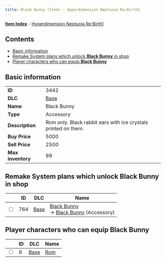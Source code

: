 ```yaml
---
title: Black Bunny (Item) - Hyperdimension Neptunia Re;Birth1
---
```


[**Item Index**](/neptunia/rb1/item/index.html) - [Hyperdimension Neptunia Re;Birth1](/neptunia/rb1)

## Contents

- [Basic information](#basic-information)
- [Remake System plans which unlock **Black Bunny** in shop](#remake-system-plans-which-unlock-black-bunny-in-shop)
- [Player characters who can equip **Black Bunny**](#player-characters-who-can-equip-black-bunny)

## Basic information

|   |   |
| -- | -- |
| **ID** | 3442 |
| **DLC** | [Base](/neptunia/rb1/dlc/1-base.html) |
| **Name** | Black Bunny |
| **Type** | Accessory |
| **Description** | Rom only. Black rabbit ears with ice crystals printed on them. |
| **Buy Price** | 5000 |
| **Sell Price** | 2500 |
| **Max inventory** | 99 |


## Remake System plans which unlock **Black Bunny** in shop

|    | ID | DLC | Name |
| -- | -- | --- | ---- |
| <input type="checkbox" id="rb1-remake-1-764" class="trackbox" /> | 764 | [Base](/neptunia/rb1/dlc/1-base.html) | [Black Bunny](/neptunia/rb1/remake/1-764-black-bunny.html)<br /> → [Black Bunny](/neptunia/rb1/item/1-3442-black-bunny.html) (Accessory) |


## Player characters who can equip **Black Bunny**

|    | ID | DLC | Name |
| -- | -- | --- | ---- |
| <input type="checkbox" id="rb1-player-1-9" class="trackbox" /> | 9 | [Base](/neptunia/rb1/dlc/1-base.html) | [Rom](/neptunia/rb1/player/1-9-rom.html) |
